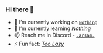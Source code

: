 ### Hi there 👋


- 🔭 I’m currently working on [`Nothing`](https://google.com)
- 🌱 I’m currently learning [_Nothing_](https://google.com)
- 📫 Reach me in Discord - [`.arsam.`](https://discord.com/users/478631528180613132)
- ⚡ Fun fact: [_Too Lazy_](https://google.com)
